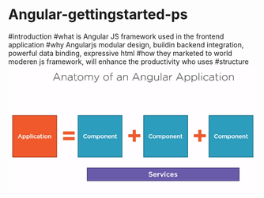 # Angular-gettingstarted-ps
#introduction
#what is Angular
JS framework used in the frontend application
#why Angularjs
modular design, buildin backend integration, powerful data binding, expressive html
#how they marketed to world
moderen js framework, will enhance the productivity who uses
#structure
![Alt text](readme_images/anatomyofangular.png "anatomy")
